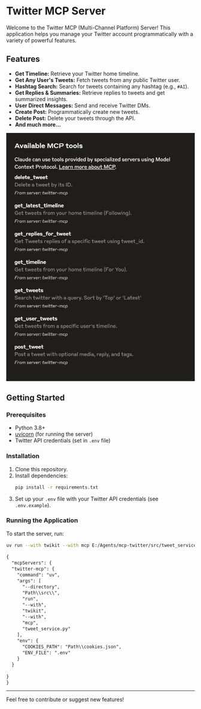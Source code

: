 # Twitter MCP Server

Welcome to the Twitter MCP (Multi-Channel Platform) Server! This application helps you manage your Twitter account programmatically with a variety of powerful features.

## Features
- **Get Timeline:** Retrieve your Twitter home timeline.
- **Get Any User's Tweets:** Fetch tweets from any public Twitter user.
- **Hashtag Search:** Search for tweets containing any hashtag (e.g., `#AI`).
- **Get Replies & Summaries:** Retrieve replies to tweets and get summarized insights.
- **User Direct Messages:** Send and receive Twitter DMs.
- **Create Post:** Programmatically create new tweets.
- **Delete Post:** Delete your tweets through the API.
- **And much more...**

![Twitter MCP Server](image.png)

## Getting Started

### Prerequisites
- Python 3.8+
- [uvicorn](https://www.uvicorn.org/) (for running the server)
- Twitter API credentials (set in `.env` file)

### Installation
1. Clone this repository.
2. Install dependencies:
   ```bash
   pip install -r requirements.txt
   ```
3. Set up your `.env` file with your Twitter API credentials (see `.env.example`).

### Running the Application

To start the server, run:
```bash
uv run --with twikit --with mcp E:/Agents/mcp-twitter/src/tweet_service.py
```

```
{
  "mcpServers": {
  "twitter-mcp": {
    "command": "uv",
    "args": [
      "--directory",
      "Path\\src\\",
      "run",
      "--with",
      "twikit",
      "--with",
      "mcp",
      "tweet_service.py"
    ],
    "env": {
      "COOKIES_PATH": "Path\\cookies.json",
      "ENV_FILE": ".env"  
    }
  }

}
}
```

---

Feel free to contribute or suggest new features!
